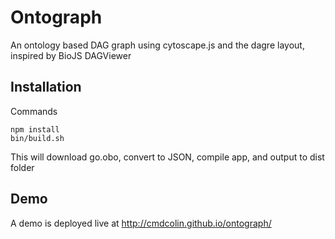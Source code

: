 # Ontograph

An ontology based DAG graph using cytoscape.js and the dagre layout, inspired by BioJS DAGViewer


## Installation

Commands

    npm install
    bin/build.sh

This will download go.obo, convert to JSON, compile app, and output to dist folder


## Demo

A demo is deployed live at http://cmdcolin.github.io/ontograph/


